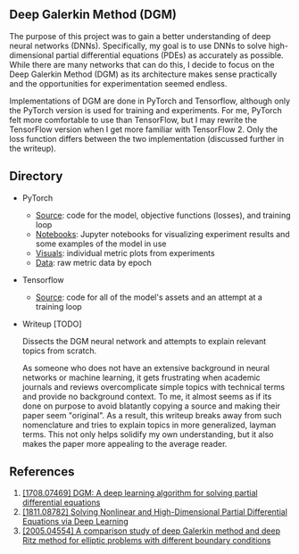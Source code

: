 ## Deep Galerkin Method (DGM)
The purpose of this project was to gain a better understanding of deep neural networks (DNNs). Specifically, my goal is to use DNNs to solve high-dimensional partial differential equations (PDEs) as accurately as possible. While there are many networks that can do this, I decide to focus on the Deep Galerkin Method (DGM) as its architecture makes sense practically and the opportunities for experimentation seemed endless. 

Implementations of DGM are done in PyTorch and Tensorflow, although only the PyTorch version is used for training and experiments. For me, PyTorch felt more comfortable to use than TensorFlow, but I may rewrite the TensorFlow version when I get more familiar with TensorFlow 2. Only the loss function differs between the two implementation (discussed further in the writeup). 

## Directory

* PyTorch 
  * [Source](https://github.com/akbar-amin/DNN-Research/blob/main/DGM/torch): code for the model, objective functions (losses), and training loop 
  * [Notebooks](https://github.com/akbar-amin/DNN-Research/tree/main/DGM/results): Jupyter notebooks for visualizing experiment results and some examples of the model in use
  * [Visuals](https://github.com/akbar-amin/DNN-Research/tree/main/DGM/results/visuals): individual metric plots from experiments
  * [Data](https://github.com/akbar-amin/DNN-Research/tree/main/DGM/data): raw metric data by epoch

* Tensorflow
  * [Source](https://github.com/akbar-amin/DNN-Research/tree/main/DGM/tensorflow): code for all of the model's assets and an attempt at a training loop 

* Writeup [TODO]
    
    Dissects the DGM neural network and attempts to explain relevant topics from scratch. 

    As someone who does not have an extensive background in neural networks or machine learning, it gets frustrating when academic journals and reviews overcomplicate simple topics with technical terms and provide no background context. To me, it almost seems as if its done on purpose to avoid blatantly copying a source and making their paper seem "original". As a result, this writeup breaks away from such nomenclature and tries to explain topics in more generalized, layman terms. This not only helps solidify my own understanding, but it also makes the paper more appealing to the average reader. 


## References 

1. [[1708.07469] DGM: A deep learning algorithm for solving partial differential equations](https://arxiv.org/abs/1708.07469)
2. [[1811.08782] Solving Nonlinear and High-Dimensional Partial Differential Equations via Deep Learning](https://arxiv.org/abs/1811.08782)
3. [[2005.04554] A comparison study of deep Galerkin method and deep Ritz method for elliptic problems with different boundary conditions](https://arxiv.org/abs/2005.04554)
